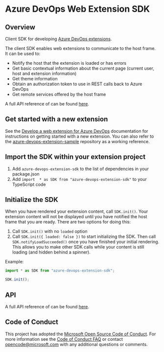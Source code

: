 # Azure DevOps Web Extension SDK

## Overview

Client SDK for developing [Azure DevOps extensions](https://docs.microsoft.com/en-us/azure/devops/extend/overview).

The client SDK enables web extensions to communicate to the host frame. It can be used to:

- Notify the host that the extension is loaded or has errors
- Get basic contextual information about the current page (current user, host and extension information)
- Get theme information
- Obtain an authorization token to use in REST calls back to Azure DevOps
- Get remote services offered by the host frame

A full API reference of can be found [here](https://docs.microsoft.com/en-us/javascript/api/azure-devops-extension-sdk/).

## Get started with a new extension

See the [Develop a web extension for Azure DevOps](https://docs.microsoft.com/en-us/azure/devops/extend/get-started/node?view=vsts) documentation for instructions on getting started with a new extension. You can also refer to the [azure-devops-extension-sample](https://github.com/Microsoft/azure-devops-extension-sample) repository as a working reference.

## Import the SDK within your extension project

1. Add `azure-devops-extension-sdk` to the list of dependencies in your package.json
2. Add `import  * as SDK from "azure-devops-extension-sdk"` to your TypeScript code

## Initialize the SDK

When you have rendered your extension content, call `SDK.init()`. Your extension content will not be displayed until you have notified the host frame that you are ready. There are two options for doing this:

1. Call `SDK.init()` with no `loaded` option
2. Call `SDK.init({ loaded: false })` to start initializing the SDK. Then call `SDK.notifyLoadSucceeded()` once you have finished your initial rendering. This allows you to make other SDK calls while your content is still loading (and hidden behind a spinner).

Example:

```typescript
import * as SDK from "azure-devops-extension-sdk";

SDK.init();
```

## API
A full API reference of can be found [here](https://docs.microsoft.com/en-us/javascript/api/azure-devops-extension-sdk/).


## Code of Conduct

This project has adopted the [Microsoft Open Source Code of Conduct](https://opensource.microsoft.com/codeofconduct/). For more information see the [Code of Conduct FAQ](https://opensource.microsoft.com/codeofconduct/faq/) or contact [opencode@microsoft.com](mailto:opencode@microsoft.com) with any additional questions or comments.
